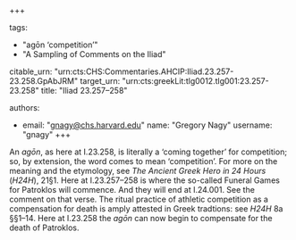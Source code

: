 +++

tags:
- "agōn ‘competition’"
- "A Sampling of Comments on the Iliad"

citable_urn: "urn:cts:CHS:Commentaries.AHCIP:Iliad.23.257-23.258.GpAbJRM"
target_urn: "urn:cts:greekLit:tlg0012.tlg001:23.257-23.258"
title: "Iliad 23.257–258"

authors:
- email: "gnagy@chs.harvard.edu"
  name: "Gregory Nagy"
  username: "gnagy"
+++

<p>An <em>agōn</em>, as here at I.23.258, is literally a ‘coming together’ for competition; so, by extension, the word comes to mean ‘competition’. For more on the meaning and the etymology, see <em>The Ancient Greek Hero in 24 Hours </em>(<em>H24H</em>), 21§1. Here at I.23.257–258 is where the so-called Funeral Games for Patroklos will commence. And they will end at I.24.001. See the comment on that verse. The ritual practice of athletic competition as a compensation for death is amply attested in Greek tradtions: see <em>H24H</em> 8a §§1–14. Here at I.23.258 the <em>agōn</em> can now begin to compensate for the death of Patroklos.</p>